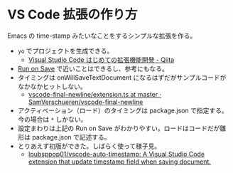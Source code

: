 # VS Code 拡張の作り方
Emacs の time-stamp みたいなことをするシンプルな拡張を作る。

- `yo` でプロジェクトを生成できる。
    - [Visual Studio Code はじめての拡張機能開発 - Qiita](https://qiita.com/rma/items/8c53077d1355ab8fa4c6)
- [Run on Save](https://github.com/emeraldwalk/vscode-runonsave) で近いことはできるし、参考にもなる。
- タイミングは onWillSaveTextDocument になるはずだがサンプルコードがなかなかヒットしない。
    - [vscode-final-newline/extension.ts at master · SamVerschueren/vscode-final-newline](https://github.com/SamVerschueren/vscode-final-newline/blob/master/extension.ts#L41-L54)
- アクティベーション（ロード）のタイミングは package.json で指定する。今の場合は `*` しかない。
- 設定まわりは上記の Run on Save がわかりやすい。ロードはコードだが雛形は package.json で記述する。
- とりあえず初版ができた。しばらく使って様子見。
    - [lpubsppop01/vscode-auto-timestamp: A Visual Studio Code extension that update timestamp field when saving document.](https://github.com/lpubsppop01/vscode-auto-timestamp)